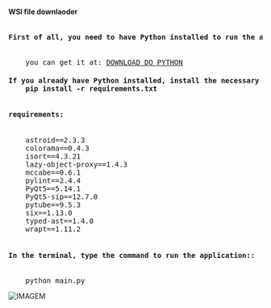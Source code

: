 <strong>WSI file downlaoder</strong>

<pre>
<h4>First of all, you need to have Python installed to run the application.</h4>
    you can get it at: <a href="https://www.python.org/downloads/release/python-376/">DOWNLOAD DO PYTHON</a>
<h4>If you already have Python installed, install the necessary libraries:
    pip install -r requirements.txt

<h4>requirements:</h4>
    astroid==2.3.3
    colorama==0.4.3
    isort==4.3.21
    lazy-object-proxy==1.4.3
    mccabe==0.6.1
    pylint==2.4.4
    PyQt5==5.14.1
    PyQt5-sip==12.7.0
    pytube==9.5.3
    six==1.13.0
    typed-ast==1.4.0
    wrapt==1.11.2

<h4>In the terminal, type the command to run the application::</h4>
    python main.py
</pre>

![IMAGEM](https://raw.githubusercontent.com/WalterSilva5/youtubeMusicDownloader/master/sistema.jpg)
